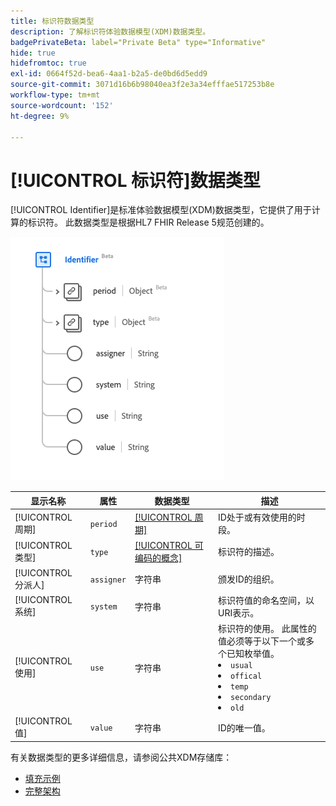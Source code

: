 ```yaml
---
title: 标识符数据类型
description: 了解标识符体验数据模型(XDM)数据类型。
badgePrivateBeta: label="Private Beta" type="Informative"
hide: true
hidefromtoc: true
exl-id: 0664f52d-bea6-4aa1-b2a5-de0bd6d5edd9
source-git-commit: 3071d16b6b98040ea3f2e3a34efffae517253b8e
workflow-type: tm+mt
source-wordcount: '152'
ht-degree: 9%

---
```


# [!UICONTROL 标识符]数据类型

[!UICONTROL Identifier]是标准体验数据模型(XDM)数据类型，它提供了用于计算的标识符。 此数据类型是根据HL7 FHIR Release 5规范创建的。

![标识符数据类型结构](../../../images/healthcare/data-types/identifier.png)

| 显示名称 | 属性 | 数据类型 | 描述 |
| --- | --- | --- | --- |
| [!UICONTROL 周期] | `period` | [[!UICONTROL 周期]](../data-types/period.md) | ID处于或有效使用的时段。 |
| [!UICONTROL 类型] | `type` | [[!UICONTROL 可编码的概念]](../data-types/codeable-concept.md) | 标识符的描述。 |
| [!UICONTROL 分派人] | `assigner` | 字符串 | 颁发ID的组织。 |
| [!UICONTROL 系统] | `system` | 字符串 | 标识符值的命名空间，以URI表示。 |
| [!UICONTROL 使用] | `use` | 字符串 | 标识符的使用。 此属性的值必须等于以下一个或多个已知枚举值。 <li> `usual` </li> <li> `offical` </li> <li> `temp` </li> <li> `secondary` </li> <li> `old` </li> |
| [!UICONTROL 值] | `value` | 字符串 | ID的唯一值。 |

有关数据类型的更多详细信息，请参阅公共XDM存储库：

* [填充示例](https://github.com/adobe/xdm/blob/master/extensions/industry/healthcare/fhir/datatypes/identifier.example.1.json)
* [完整架构](https://github.com/adobe/xdm/blob/master/extensions/industry/healthcare/fhir/datatypes/identifier.schema.json)
